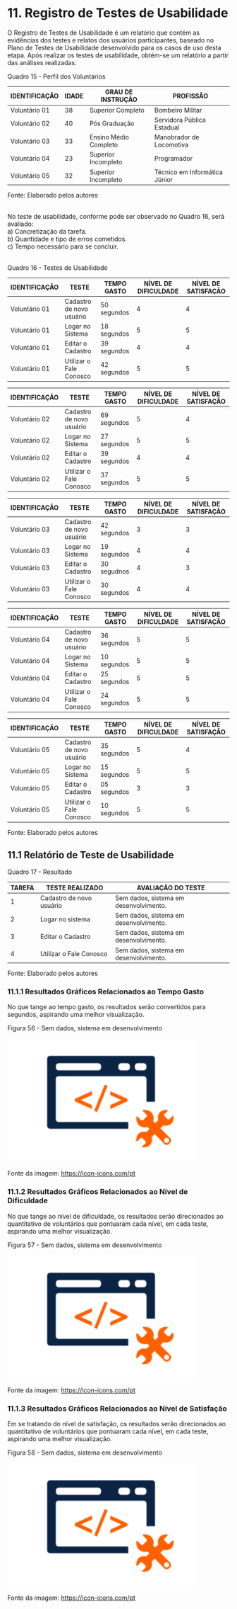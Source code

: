 # 11. Registro de Testes de Usabilidade

O Registro de Testes de Usabilidade é um relatório que contém as evidências dos testes e relatos dos usuários participantes, baseado no Plano de Testes de Usabilidade desenvolvido para os casos de uso desta etapa. Após realizar os testes de usabilidade, obtém-se um relatório a partir das análises realizadas.

Quadro 15 - Perfil dos Voluntários

|IDENTIFICAÇÃO | IDADE | GRAU DE INSTRUÇÃO     | PROFISSÃO                     |
|--------------|-------|-----------------------|-------------------------------|
|Voluntário 01 | 38    | Superior Completo     | Bombeiro Militar              |
|Voluntário 02 | 40    | Pós Graduação         | Servidora Pública Estadual    |
|Voluntário 03 | 33    | Ensino Médio Completo | Manobrador de Locomotiva      |
|Voluntário 04 | 23    | Superior Incompleto   | Programador                   |
|Voluntário 05 | 32    | Superior Incompleto   | Técnico em Informática Júnior |

Fonte: Elaborado pelos autores
<br>
<br>

No teste de usabilidade, conforme pode ser observado no Quadro 16, será avaliado: <br>
a) Concretização da tarefa. <br>
b) Quantidade e tipo de erros cometidos. <br>
c) Tempo necessário para se concluir. <br>
<br>

Quadro 16 - Testes de Usabilidade

|IDENTIFICAÇÃO |TESTE                                   |TEMPO GASTO   |NÍVEL DE DIFICULDADE |NÍVEL DE SATISFAÇÃO |
|--------------|----------------------------------------|--------------|---------------------|--------------------|
|Voluntário 01 |Cadastro de novo usuário                | 50 segundos  | 4                   | 4                  |
|Voluntário 01 |Logar no Sistema                        | 18 segundos  | 5                   | 5                  |
|Voluntário 01 |Editar o Cadastro                       | 39 segundos  | 4                   | 4                  |
|Voluntário 01 |Utilizar o Fale Conosco                 | 42 segundos  | 5                   | 5                  |

|IDENTIFICAÇÃO |TESTE                                   |TEMPO GASTO   |NÍVEL DE DIFICULDADE |NÍVEL DE SATISFAÇÃO |
|--------------|----------------------------------------|--------------|---------------------|--------------------|
|Voluntário 02 |Cadastro de novo usuário                | 69 segundos  | 5                   | 4                  |
|Voluntário 02 |Logar no Sistema                        | 27 segundos  | 5                   | 5                  |
|Voluntário 02 |Editar o Cadastro                       | 39 segundos  | 4                   | 4                  |
|Voluntário 02 |Utilizar o Fale Conosco                 | 37 segundos  | 5                   | 5                  |

|IDENTIFICAÇÃO |TESTE                                   |TEMPO GASTO   |NÍVEL DE DIFICULDADE |NÍVEL DE SATISFAÇÃO |
|--------------|----------------------------------------|--------------|---------------------|--------------------|
|Voluntário 03 |Cadastro de novo usuário                | 42 segundos  | 3                   | 3                  |
|Voluntário 03 |Logar no Sistema                        | 19 segundos  | 4                   | 4                  |
|Voluntário 03 |Editar o Cadastro                       | 30 segudnos  | 4                   | 3                  |
|Voluntário 03 |Utilizar o Fale Conosco                 | 30 segundos  | 4                   | 4                  |

|IDENTIFICAÇÃO |TESTE                                   |TEMPO GASTO   |NÍVEL DE DIFICULDADE |NÍVEL DE SATISFAÇÃO |
|--------------|----------------------------------------|--------------|---------------------|--------------------|
|Voluntário 04 |Cadastro de novo usuário                | 36 segundos  | 5                   | 5                  |
|Voluntário 04 |Logar no Sistema                        | 10 segundos  | 5                   | 5                  |
|Voluntário 04 |Editar o Cadastro                       | 25 segundos  | 5                   | 5                  |
|Voluntário 04 |Utilizar o Fale Conosco                 | 24 segundos  | 5                   | 5                  |

|IDENTIFICAÇÃO |TESTE                                   |TEMPO GASTO   |NÍVEL DE DIFICULDADE |NÍVEL DE SATISFAÇÃO |
|--------------|----------------------------------------|--------------|---------------------|--------------------|
|Voluntário 05 |Cadastro de novo usuário                | 35 segundos  | 5                   | 4                  |
|Voluntário 05 |Logar no Sistema                        | 15 segundos  | 5                   | 5                  |
|Voluntário 05 |Editar o Cadastro                       | 05 segundos  | 3                   | 3                  |
|Voluntário 05 |Utilizar o Fale Conosco                 | 10 segundos  | 5                   | 5                  |

Fonte: Elaborado pelos autores
<br>

## 11.1 Relatório de Teste de Usabilidade

Quadro 17 - Resultado

|TAREFA |TESTE REALIZADO                         |AVALIAÇÃO DO TESTE                    |
|-------|----------------------------------------|--------------------------------------|
|1      |Cadastro de novo usuário                |Sem dados, sistema em desenvolvimento.|
|2      |Logar no sistema                        |Sem dados, sistema em desenvolvimento.|
|3      |Editar o Cadastro                       |Sem dados, sistema em desenvolvimento.|
|4      |Utilizar o Fale Conosco                 |Sem dados, sistema em desenvolvimento.|

Fonte: Elaborado pelos autores
<br>


### 11.1.1 Resultados Gráficos Relacionados ao Tempo Gasto

No que tange ao tempo gasto, os resultados serão convertidos para segundos, aspirando uma melhor visualização.

Figura 56 - Sem dados, sistema em desenvolvimento

![Gráfico](img/Em_breve.png)

Fonte da imagem: https://icon-icons.com/pt


### 11.1.2 Resultados Gráficos Relacionados ao Nível de Dificuldade

No que tange ao nível de dificuldade, os resultados serão direcionados ao quantitativo de voluntários que pontuaram cada nível, em cada teste, aspirando uma melhor visualização.

Figura 57 - Sem dados, sistema em desenvolvimento

![Gráfico](img/Em_breve.png)

Fonte da imagem: https://icon-icons.com/pt


### 11.1.3 Resultados Gráficos Relacionados ao Nível de Satisfação

Em se tratando do nível de satisfação, os resultados serão direcionados ao quantitativo de voluntários que pontuaram cada nível, em cada teste, aspirando uma melhor visualização.

Figura 58 - Sem dados, sistema em desenvolvimento

![Gráfico](img/Em_breve.png)

Fonte da imagem: https://icon-icons.com/pt
